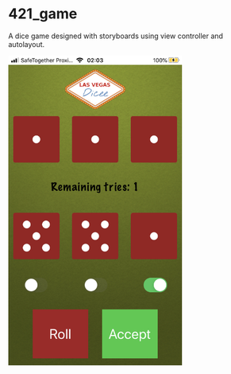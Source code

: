# 421_game
A dice game designed with storyboards using view controller and autolayout.  

<img src="IMG_FE463367BE10-1.jpeg"
     alt="App_screenshot"
     style="float: left; margin-right: 10px;" width="350"/>
